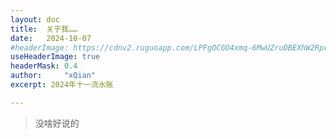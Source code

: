 ```yaml
---
layout: doc
title:  关于我……
date:   2024-10-07
#headerImage: https://cdnv2.ruguoapp.com/LPFgOCGO4xmq-6MwUZruDBEXhW2Rpr.jpg
useHeaderImage: true
headerMask: 0.4
author:     "xQian"
excerpt: 2024年十一流水账

---
```



> 没啥好说的
